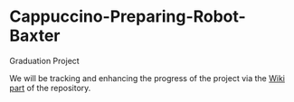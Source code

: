 # Cappuccino-Preparing-Robot-Baxter
Graduation Project


We will be tracking and enhancing the progress of the project via the [Wiki part](https://github.com/demet47/Cappuccino-Preparing-Robot-Baxter/wiki) of the repository.
